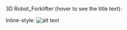 3D Robot_Forklifter (hover to see the title text):

Inline-style: 
![alt text](https://imgur.com/a/JqYzCd6 "Picture")


